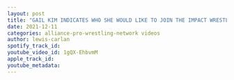 ```yaml
---
layout: post
title: "GAIL KIM INDICATES WHO SHE WOULD LIKE TO JOIN THE IMPACT WRESTLING KNOCKOUTS ROSTER"
date: 2021-12-11
categories: alliance-pro-wrestling-network videos
author: lewis-carlan
spotify_track_id: 
youtube_video_id: 1gQX-EhbvmM
apple_track_id: 
youtube_metadata: 
---
```

